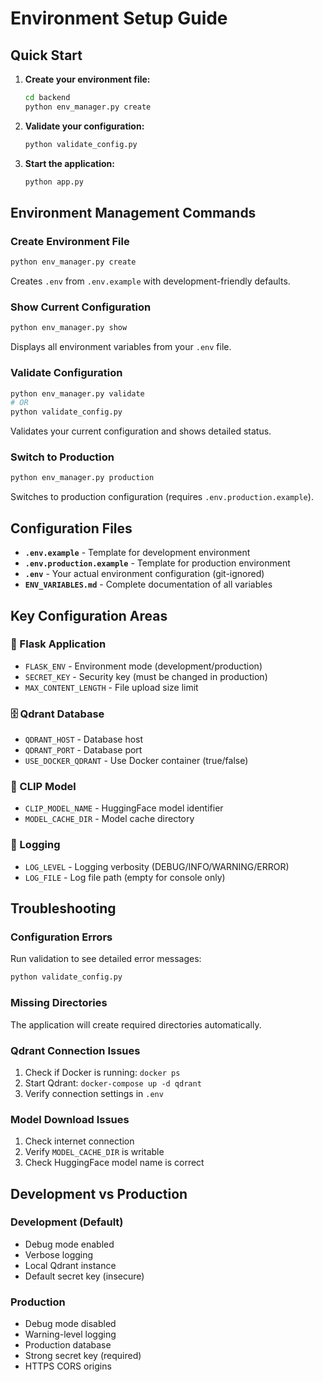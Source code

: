 # Environment Setup Guide

## Quick Start

1. **Create your environment file:**
   ```bash
   cd backend
   python env_manager.py create
   ```

2. **Validate your configuration:**
   ```bash
   python validate_config.py
   ```

3. **Start the application:**
   ```bash
   python app.py
   ```

## Environment Management Commands

### Create Environment File
```bash
python env_manager.py create
```
Creates `.env` from `.env.example` with development-friendly defaults.

### Show Current Configuration
```bash
python env_manager.py show
```
Displays all environment variables from your `.env` file.

### Validate Configuration
```bash
python env_manager.py validate
# OR
python validate_config.py
```
Validates your current configuration and shows detailed status.

### Switch to Production
```bash
python env_manager.py production
```
Switches to production configuration (requires `.env.production.example`).

## Configuration Files

- **`.env.example`** - Template for development environment
- **`.env.production.example`** - Template for production environment  
- **`.env`** - Your actual environment configuration (git-ignored)
- **`ENV_VARIABLES.md`** - Complete documentation of all variables

## Key Configuration Areas

### 🔧 Flask Application
- `FLASK_ENV` - Environment mode (development/production)
- `SECRET_KEY` - Security key (must be changed in production)
- `MAX_CONTENT_LENGTH` - File upload size limit

### 🗄️ Qdrant Database
- `QDRANT_HOST` - Database host
- `QDRANT_PORT` - Database port  
- `USE_DOCKER_QDRANT` - Use Docker container (true/false)

### 🤖 CLIP Model
- `CLIP_MODEL_NAME` - HuggingFace model identifier
- `MODEL_CACHE_DIR` - Model cache directory

### 📝 Logging
- `LOG_LEVEL` - Logging verbosity (DEBUG/INFO/WARNING/ERROR)
- `LOG_FILE` - Log file path (empty for console only)

## Troubleshooting

### Configuration Errors
Run validation to see detailed error messages:
```bash
python validate_config.py
```

### Missing Directories
The application will create required directories automatically.

### Qdrant Connection Issues
1. Check if Docker is running: `docker ps`
2. Start Qdrant: `docker-compose up -d qdrant`
3. Verify connection settings in `.env`

### Model Download Issues
1. Check internet connection
2. Verify `MODEL_CACHE_DIR` is writable
3. Check HuggingFace model name is correct

## Development vs Production

### Development (Default)
- Debug mode enabled
- Verbose logging
- Local Qdrant instance
- Default secret key (insecure)

### Production
- Debug mode disabled
- Warning-level logging
- Production database
- Strong secret key (required)
- HTTPS CORS origins
